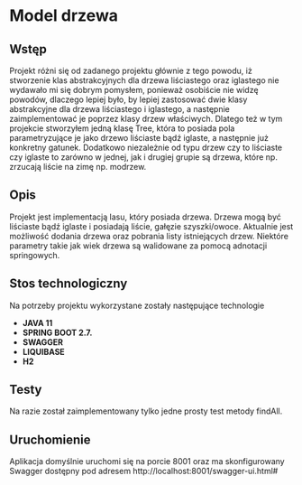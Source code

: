 # Model drzewa

## Wstęp 

Projekt różni się od zadanego projektu głównie z tego powodu, iż stworzenie klas abstrakcyjnych dla drzewa liściastego 
oraz iglastego nie wydawało mi się dobrym pomysłem, ponieważ osobiście nie widzę powodów, dlaczego lepiej było, by lepiej
zastosować dwie klasy abstrakcyjne dla drzewa liściastego i iglastego, a następnie zaimplementować je poprzez klasy drzew 
właściwych. Dlatego też w tym projekcie stworzyłem jedną klasę Tree, która to posiada pola parametryzujące je jako drzewo 
liściaste bądź iglaste, a następnie już konkretny gatunek. Dodatkowo niezależnie od typu drzew czy to liściaste czy iglaste 
to zarówno w jednej, jak i drugiej grupie są drzewa, które np. zrzucają liście na zimę np. modrzew. 

## Opis

Projekt jest implementacją lasu, który posiada drzewa. Drzewa mogą być liściaste bądź iglaste i posiadają liście, 
gałęzie szyszki/owoce. Aktualnie jest możliwość dodania drzewa oraz pobrania listy istniejących drzew. 
Niektóre parametry takie jak wiek drzewa są walidowane za pomocą adnotacji springowych.

## Stos technologiczny
Na potrzeby projektu wykorzystane zostały następujące technologie
* **JAVA 11**
* **SPRING BOOT 2.7.**
* **SWAGGER**
* **LIQUIBASE**
* **H2**

## Testy 

Na razie został zaimplementowany tylko jedne prosty test metody findAll. 

## Uruchomienie 
Aplikacja domyślnie uruchomi się na porcie 8001 oraz ma skonfigurowany Swagger dostępny pod adresem http://localhost:8001/swagger-ui.html#
